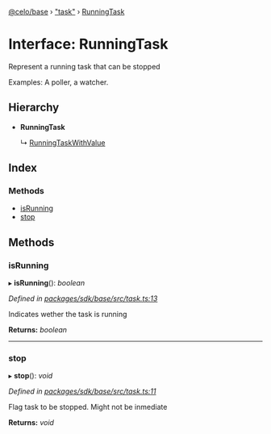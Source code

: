 [@celo/base](../README.md) › ["task"](../modules/_task_.md) › [RunningTask](_task_.runningtask.md)

# Interface: RunningTask

Represent a running task that can be stopped

Examples: A poller, a watcher.

## Hierarchy

* **RunningTask**

  ↳ [RunningTaskWithValue](_task_.runningtaskwithvalue.md)

## Index

### Methods

* [isRunning](_task_.runningtask.md#isrunning)
* [stop](_task_.runningtask.md#stop)

## Methods

###  isRunning

▸ **isRunning**(): *boolean*

*Defined in [packages/sdk/base/src/task.ts:13](https://github.com/celo-org/celo-monorepo/blob/master/packages/sdk/base/src/task.ts#L13)*

Indicates wether the task is running

**Returns:** *boolean*

___

###  stop

▸ **stop**(): *void*

*Defined in [packages/sdk/base/src/task.ts:11](https://github.com/celo-org/celo-monorepo/blob/master/packages/sdk/base/src/task.ts#L11)*

Flag task to be stopped. Might not be inmediate

**Returns:** *void*
